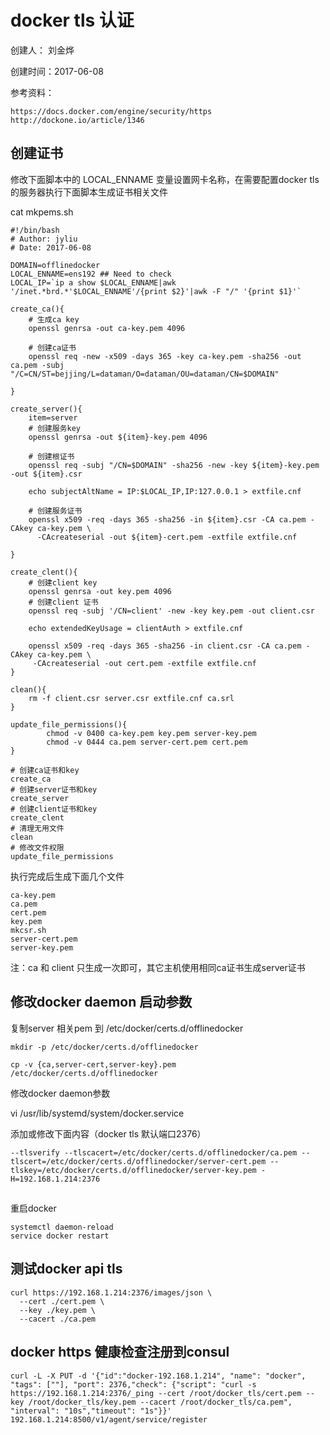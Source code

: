 # docker tls 认证

创建人： 刘金烨

创建时间：2017-06-08

参考资料：

```
https://docs.docker.com/engine/security/https
http://dockone.io/article/1346
```

## 创建证书

修改下面脚本中的 LOCAL_ENNAME 变量设置网卡名称，在需要配置docker tls的服务器执行下面脚本生成证书相关文件

cat mkpems.sh

```
#!/bin/bash
# Author: jyliu
# Date: 2017-06-08

DOMAIN=offlinedocker
LOCAL_ENNAME=ens192 ## Need to check
LOCAL_IP=`ip a show $LOCAL_ENNAME|awk '/inet.*brd.*'$LOCAL_ENNAME'/{print $2}'|awk -F "/" '{print $1}'`

create_ca(){
	# 生成ca key
	openssl genrsa -out ca-key.pem 4096

	# 创建ca证书
	openssl req -new -x509 -days 365 -key ca-key.pem -sha256 -out ca.pem -subj "/C=CN/ST=bejjing/L=dataman/O=dataman/OU=dataman/CN=$DOMAIN"

}

create_server(){
	item=server
	# 创建服务key
	openssl genrsa -out ${item}-key.pem 4096

	# 创建根证书
	openssl req -subj "/CN=$DOMAIN" -sha256 -new -key ${item}-key.pem -out ${item}.csr

	echo subjectAltName = IP:$LOCAL_IP,IP:127.0.0.1 > extfile.cnf

	# 创建服务证书
	openssl x509 -req -days 365 -sha256 -in ${item}.csr -CA ca.pem -CAkey ca-key.pem \
	  -CAcreateserial -out ${item}-cert.pem -extfile extfile.cnf

}

create_clent(){
	# 创建client key
	openssl genrsa -out key.pem 4096
	# 创建client 证书
	openssl req -subj '/CN=client' -new -key key.pem -out client.csr

	echo extendedKeyUsage = clientAuth > extfile.cnf

	openssl x509 -req -days 365 -sha256 -in client.csr -CA ca.pem -CAkey ca-key.pem \
 	 -CAcreateserial -out cert.pem -extfile extfile.cnf
}

clean(){
	rm -f client.csr server.csr extfile.cnf ca.srl
}

update_file_permissions(){
        chmod -v 0400 ca-key.pem key.pem server-key.pem
        chmod -v 0444 ca.pem server-cert.pem cert.pem
}

# 创建ca证书和key
create_ca
# 创建server证书和key
create_server
# 创建client证书和key
create_clent
# 清理无用文件
clean
# 修改文件权限
update_file_permissions
```

执行完成后生成下面几个文件

```
ca-key.pem
ca.pem
cert.pem
key.pem
mkcsr.sh
server-cert.pem
server-key.pem
```

注：ca 和 client 只生成一次即可，其它主机使用相同ca证书生成server证书

## 修改docker daemon 启动参数 

复制server 相关pem 到 /etc/docker/certs.d/offlinedocker

```
mkdir -p /etc/docker/certs.d/offlinedocker

cp -v {ca,server-cert,server-key}.pem /etc/docker/certs.d/offlinedocker
```

修改docker daemon参数 

vi /usr/lib/systemd/system/docker.service

添加或修改下面内容（docker tls 默认端口2376）

```
--tlsverify --tlscacert=/etc/docker/certs.d/offlinedocker/ca.pem --tlscert=/etc/docker/certs.d/offlinedocker/server-cert.pem --tlskey=/etc/docker/certs.d/offlinedocker/server-key.pem -H=192.168.1.214:2376
```

## 

重启docker

```
systemctl daemon-reload
service docker restart
```
## 测试docker api tls

```
curl https://192.168.1.214:2376/images/json \
  --cert ./cert.pem \
  --key ./key.pem \
  --cacert ./ca.pem
```

## docker https 健康检查注册到consul

```
curl -L -X PUT -d '{"id":"docker-192.168.1.214", "name": "docker", "tags": [""], "port": 2376,"check": {"script": "curl -s https://192.168.1.214:2376/_ping --cert /root/docker_tls/cert.pem --key /root/docker_tls/key.pem --cacert /root/docker_tls/ca.pem", "interval": "10s","timeout": "1s"}}' 192.168.1.214:8500/v1/agent/service/register
```
